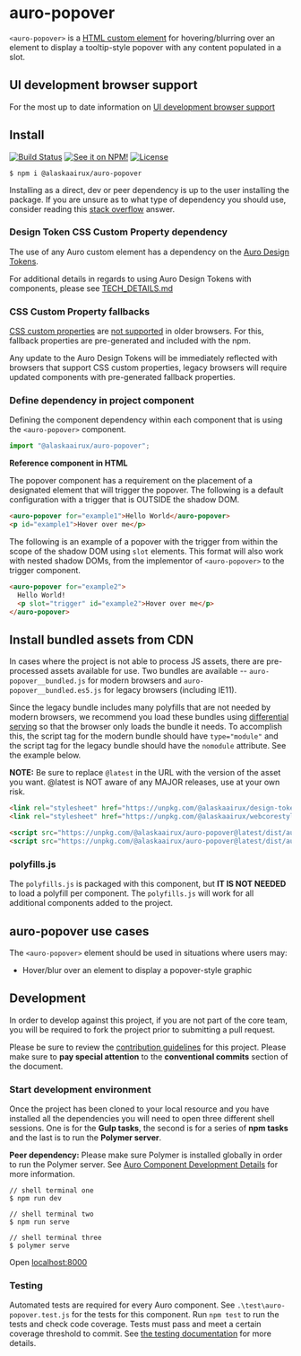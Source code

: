 # auro-popover

`<auro-popover>` is a [HTML custom element](https://developer.mozilla.org/en-US/docs/Web/Web_Components/Using_custom_elements) for hovering/blurring over an element to display a tooltip-style popover with any content populated in a slot.

## UI development browser support

For the most up to date information on [UI development browser support](https://auro.alaskaair.com/support/browsersSupport)

## Install

[![Build Status](https://img.shields.io/github/workflow/status/AlaskaAirlines/auro-popover/Test%20and%20publish?branch=master&style=for-the-badge)](https://github.com/AlaskaAirlines/auro-popover/actions?query=workflow%3A%22test+and+publish%22)
[![See it on NPM!](https://img.shields.io/npm/v/@alaskaairux/auro-popover?style=for-the-badge&color=orange)](https://www.npmjs.com/package/@alaskaairux/auro-popover)
[![License](https://img.shields.io/npm/l/@alaskaairux/auro-popover?color=blue&style=for-the-badge)](https://www.apache.org/licenses/LICENSE-2.0)

```shell
$ npm i @alaskaairux/auro-popover
```

Installing as a direct, dev or peer dependency is up to the user installing the package. If you are unsure as to what type of dependency you should use, consider reading this [stack overflow](https://stackoverflow.com/questions/18875674/whats-the-difference-between-dependencies-devdependencies-and-peerdependencies) answer.

### Design Token CSS Custom Property dependency

The use of any Auro custom element has a dependency on the [Auro Design Tokens](https://auro.alaskaair.com/getting-started/developers/design-tokens).

For additional details in regards to using Auro Design Tokens with components, please see [TECH_DETAILS.md](https://github.com/AlaskaAirlines/auro_docs/blob/master/src/TECH_DETAILS.md)

### CSS Custom Property fallbacks

[CSS custom properties](https://developer.mozilla.org/en-US/docs/Web/CSS/Using_CSS_custom_properties) are [not supported](https://github.com/AlaskaAirlines/auro_docs/blob/master/src/CUSTOM_PROPERTIES.md) in older browsers. For this, fallback properties are pre-generated and included with the npm.

Any update to the Auro Design Tokens will be immediately reflected with browsers that support CSS custom properties, legacy browsers will require updated components with pre-generated fallback properties.

### Define dependency in project component

Defining the component dependency within each component that is using the `<auro-popover>` component.

```javascript
import "@alaskaairux/auro-popover";
```

**Reference component in HTML**

The popover component has a requirement on the placement of a designated element that will trigger the popover. The following is a default configuration with a trigger that is OUTSIDE the shadow DOM.

```html
<auro-popover for="example1">Hello World</auro-popover>
<p id="example1">Hover over me</p>
```

The following is an example of a popover with the trigger from within the scope of the shadow DOM using `slot` elements. This format will also work with nested shadow DOMs, from the implementor of `<auro-popover>` to the trigger component.

```html
<auro-popover for="example2">
  Hello World!
  <p slot="trigger" id="example2">Hover over me</p>
</auro-popover>
```

## Install bundled assets from CDN

In cases where the project is not able to process JS assets, there are pre-processed assets available for use. Two bundles are available -- `auro-popover__bundled.js` for modern browsers and `auro-popover__bundled.es5.js` for legacy browsers (including IE11).

Since the legacy bundle includes many polyfills that are not needed by modern browsers, we recommend you load these bundles using [differential serving](https://philipwalton.com/articles/deploying-es2015-code-in-production-today/) so that the browser only loads the bundle it needs. To accomplish this, the script tag for the modern bundle should have `type="module"` and the script tag for the legacy bundle should have the `nomodule` attribute. See the example below.

**NOTE:** Be sure to replace `@latest` in the URL with the version of the asset you want. @latest is NOT aware of any MAJOR releases, use at your own risk.

```html
<link rel="stylesheet" href="https://unpkg.com/@alaskaairux/design-tokens@latest/dist/tokens/CSSCustomProperties.css" />
<link rel="stylesheet" href="https://unpkg.com/@alaskaairux/webcorestylesheets@latest/dist/bundled/essentials.css" />

<script src="https://unpkg.com/@alaskaairux/auro-popover@latest/dist/auro-popover__bundled.js" type="module"></script>
<script src="https://unpkg.com/@alaskaairux/auro-popover@latest/dist/auro-popover__bundled.es5.js" nomodule></script>
```

### polyfills.js

The `polyfills.js` is packaged with this component, but **IT IS NOT NEEDED** to load a polyfill per component. The `polyfills.js` will work for all additional components added to the project.


## auro-popover use cases

The `<auro-popover>` element should be used in situations where users may:

* Hover/blur over an element to display a popover-style graphic

## Development

In order to develop against this project, if you are not part of the core team, you will be required to fork the project prior to submitting a pull request.

Please be sure to review the [contribution guidelines](https://auro.alaskaair.com/getting-started/developers/contributing) for this project. Please make sure to **pay special attention** to the **conventional commits** section of the document.

### Start development environment

Once the project has been cloned to your local resource and you have installed all the dependencies you will need to open three different shell sessions. One is for the **Gulp tasks**, the second is for a series of **npm tasks** and the last is to run the **Polymer server**.

**Peer dependency:** Please make sure Polymer is installed globally in order to run the Polymer server. See [Auro Component Development Details](https://github.com/AlaskaAirlines/auro_docs/blob/master/src/TECH_DETAILS.md) for more information.

```shell
// shell terminal one
$ npm run dev

// shell terminal two
$ npm run serve

// shell terminal three
$ polymer serve
```

Open [localhost:8000](http://localhost:8000/)

### Testing
Automated tests are required for every Auro component. See `.\test\auro-popover.test.js` for the tests for this component. Run `npm test` to run the tests and check code coverage. Tests must pass and meet a certain coverage threshold to commit. See [the testing documentation](https://auro.alaskaair.com/support/tests) for more details.
